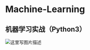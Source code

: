 # Machine-Learning
## 机器学习实战（Python3）

![这里写图片描述](http://img.blog.csdn.net/20171014075800746?watermark/2/text/aHR0cDovL2Jsb2cuY3Nkbi5uZXQva2ljaWxvdmU=/font/5a6L5L2T/fontsize/400/fill/I0JBQkFCMA==/dissolve/70/gravity/SouthEast)
